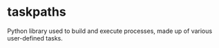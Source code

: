 # taskpaths

Python library used to build and execute processes, made up of various user-defined tasks.

